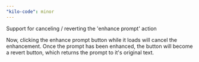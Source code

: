 ```yaml
---
"kilo-code": minor
---
```


Support for canceling / reverting the 'enhance prompt' action

Now, clicking the enhance prompt button while it loads will cancel the enhancement.
Once the prompt has been enhanced, the button will become a revert button, which returns the prompt to it's original text.
